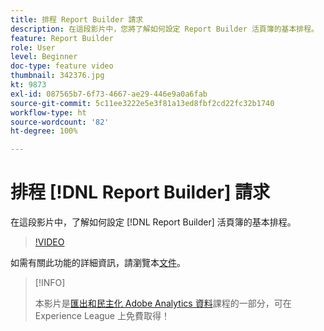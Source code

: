 ```yaml
---
title: 排程 Report Builder 請求
description: 在這段影片中，您將了解如何設定 Report Builder 活頁簿的基本排程。
feature: Report Builder
role: User
level: Beginner
doc-type: feature video
thumbnail: 342376.jpg
kt: 9873
exl-id: 087565b7-6f73-4667-ae29-446e9a0a6fab
source-git-commit: 5c11ee3222e5e3f81a13ed8fbf2cd22fc32b1740
workflow-type: ht
source-wordcount: '82'
ht-degree: 100%

---
```


# 排程 [!DNL Report Builder] 請求

在這段影片中，了解如何設定 [!DNL Report Builder] 活頁簿的基本排程。

>[!VIDEO](https://video.tv.adobe.com/v/342376/?quality=12&learn=on)

如需有關此功能的詳細資訊，請瀏覽本[文件](https://experienceleague.adobe.com/docs/analytics/analyze/report-builder/t-schedule-a-data-request.html?lang=zh-Hant)。

>[!INFO]
>
> 本影片是[匯出和民主化 Adobe Analytics 資料](https://experienceleague.adobe.com/?recommended=Analytics-A-1-2022.1.democratizing)課程的一部分，可在 Experience League 上免費取得！